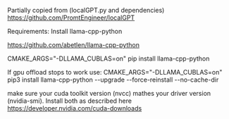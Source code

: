 Partially copied from (localGPT.py and dependencies)
https://github.com/PromtEngineer/localGPT


Requirements:
Install llama-cpp-python

https://github.com/abetlen/llama-cpp-python



CMAKE_ARGS="-DLLAMA_CUBLAS=on" pip install llama-cpp-python

If gpu offload stops to work use:
CMAKE_ARGS="-DLLAMA_CUBLAS=on" pip3 install llama-cpp-python --upgrade --force-reinstall --no-cache-dir

make sure your cuda toolkit version (nvcc) mathes your driver version (nvidia-smi).
Install both as described here 
https://developer.nvidia.com/cuda-downloads

